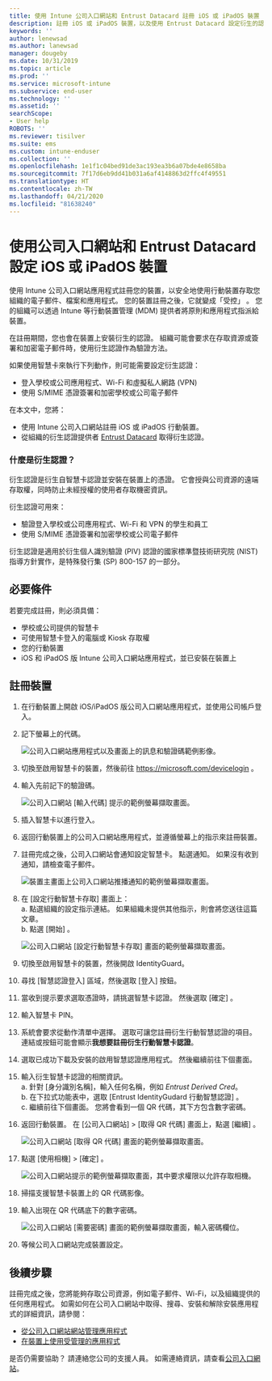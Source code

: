 ```yaml
---
title: 使用 Intune 公司入口網站和 Entrust Datacard 註冊 iOS 或 iPadOS 裝置
description: 註冊 iOS 或 iPadOS 裝置，以及使用 Entrust Datacard 設定衍生的認證驗證。
keywords: ''
author: lenewsad
ms.author: lanewsad
manager: dougeby
ms.date: 10/31/2019
ms.topic: article
ms.prod: ''
ms.service: microsoft-intune
ms.subservice: end-user
ms.technology: ''
ms.assetid: ''
searchScope:
- User help
ROBOTS: ''
ms.reviewer: tisilver
ms.suite: ems
ms.custom: intune-enduser
ms.collection: ''
ms.openlocfilehash: 1e1f1c04bed91de3ac193ea3b6a07bde4e8658ba
ms.sourcegitcommit: 7f17d6eb9dd41b031a6af4148863d2ffc4f49551
ms.translationtype: HT
ms.contentlocale: zh-TW
ms.lasthandoff: 04/21/2020
ms.locfileid: "81638240"
---
```

# <a name="set-up-ios-or-ipados-device-with-company-portal-and-entrust-datacard"></a>使用公司入口網站和 Entrust Datacard 設定 iOS 或 iPadOS 裝置

使用 Intune 公司入口網站應用程式註冊您的裝置，以安全地使用行動裝置存取您組織的電子郵件、檔案和應用程式。 您的裝置註冊之後，它就變成「受控」  。 您的組織可以透過 Intune 等行動裝置管理 (MDM) 提供者將原則和應用程式指派給裝置。  

在註冊期間，您也會在裝置上安裝衍生的認證。 組織可能會要求在存取資源或簽署和加密電子郵件時，使用衍生認證作為驗證方法。 

如果使用智慧卡來執行下列動作，則可能需要設定衍生認證：  

* 登入學校或公司應用程式、Wi-Fi 和虛擬私人網路 (VPN)
* 使用 S/MIME 憑證簽署和加密學校或公司電子郵件  

在本文中，您將：  

   * 使用 Intune 公司入口網站註冊 iOS 或 iPadOS 行動裝置。  
   * 從組織的衍生認證提供者 [Entrust Datacard](https://www.entrustdatacard.com/) 取得衍生認證。  

### <a name="what-are-derived-credentials"></a>什麼是衍生認證？  
衍生認證是衍生自智慧卡認證並安裝在裝置上的憑證。 它會授與公司資源的遠端存取權，同時防止未經授權的使用者存取機密資訊。  

衍生認證可用來： 
* 驗證登入學校或公司應用程式、Wi-Fi 和 VPN 的學生和員工
* 使用 S/MIME 憑證簽署和加密學校或公司電子郵件

衍生認證是適用於衍生個人識別驗證 (PIV) 認證的國家標準暨技術研究院 (NIST) 指導方針實作，是特殊發行集 (SP) 800-157 的一部分。  

## <a name="prerequisites"></a>必要條件

 若要完成註冊，則必須具備：

* 學校或公司提供的智慧卡
* 可使用智慧卡登入的電腦或 Kiosk 存取權
* 您的行動裝置
* iOS 和 iPadOS 版 Intune 公司入口網站應用程式，並已安裝在裝置上  


## <a name="enroll-device"></a>註冊裝置  
1. 在行動裝置上開啟 iOS/iPadOS 版公司入口網站應用程式，並使用公司帳戶登入。  

2. 記下螢幕上的代碼。  

    ![公司入口網站應用程式以及畫面上的訊息和驗證碼範例影像。](./media/copy-code-intercede.png)   

3. 切換至啟用智慧卡的裝置，然後前往 https://microsoft.com/devicelogin 。 
4. 輸入先前記下的驗證碼。  

    ![公司入口網站 [輸入代碼] 提示的範例螢幕擷取畫面。](./media/enter-code-intercede.png)   

5. 插入智慧卡以進行登入。   
6. 返回行動裝置上的公司入口網站應用程式，並遵循螢幕上的指示來註冊裝置。  
7. 註冊完成之後，公司入口網站會通知設定智慧卡。 點選通知。 如果沒有收到通知，請檢查電子郵件。   

    ![裝置主畫面上公司入口網站推播通知的範例螢幕擷取畫面。](./media/action-required-in-app-intercede.png)  

8. 在 [設定行動智慧卡存取]  畫面上：   
    a. 點選組織的設定指示連結。 如果組織未提供其他指示，則會將您送往這篇文章。  
    b. 點選 [開始]  。  

    ![公司入口網站 [設定行動智慧卡存取] 畫面的範例螢幕擷取畫面。](./media/smart-card-info-intercede.png)

9. 切換至啟用智慧卡的裝置，然後開啟 IdentityGuard。 
10. 尋找 [智慧認證登入] 區域，然後選取 [登入] 按鈕。  
11. 當收到提示要求選取憑證時，請挑選智慧卡認證。 然後選取 [確定]  。 
12. 輸入智慧卡 PIN。  
13. 系統會要求從動作清單中選擇。 選取可讓您註冊衍生行動智慧認證的項目。 連結或按鈕可能會顯示**我想要註冊衍生行動智慧卡認證**。  
14. 選取已成功下載及安裝的啟用智慧認證應用程式。 然後繼續前往下個畫面。   
15. 輸入衍生智慧卡認證的相關資訊。  
    a. 針對 [身分識別名稱]，輸入任何名稱，例如 *Entrust Derived Cred*。  
    b. 在下拉式功能表中，選取 [Entrust IdentityGudard 行動智慧認證]  。  
    c. 繼續前往下個畫面。 您將會看到一個 QR 代碼，其下方包含數字密碼。  

16. 返回行動裝置。 在 [公司入口網站] > [取得 QR 代碼]  畫面上，點選 [繼續]  。 

    ![公司入口網站 [取得 QR 代碼] 畫面的範例螢幕擷取畫面。](./media/get-qr-code-intercede.png)  
17. 點選 [使用相機]   > [確定]  。  

    ![公司入口網站提示的範例螢幕擷取畫面，其中要求權限以允許存取相機。](./media/allow-cp-camera-access-intercede.png)  
18. 掃描支援智慧卡裝置上的 QR 代碼影像。  
19. 輸入出現在 QR 代碼底下的數字密碼。  

    ![公司入口網站 [需要密碼] 畫面的範例螢幕擷取畫面，輸入密碼欄位。](./media/enter-password-derived-credentials.png)   

20. 等候公司入口網站完成裝置設定。  


## <a name="next-steps"></a>後續步驟  
註冊完成之後，您將能夠存取公司資源，例如電子郵件、Wi-Fi，以及組織提供的任何應用程式。 如需如何在公司入口網站中取得、搜尋、安裝和解除安裝應用程式的詳細資訊，請參閱：

* [從公司入口網站網站管理應用程式](manage-apps-cpweb.md)  
* [在裝置上使用受管理的應用程式](use-managed-apps-on-your-device-ios.md)  

是否仍需要協助？ 請連絡您公司的支援人員。 如需連絡資訊，請查看[公司入口網站](https://go.microsoft.com/fwlink/?linkid=2010980)。  
